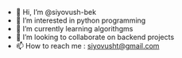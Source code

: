 - 👋 Hi, I’m @siyovush-bek
- 👀 I’m interested in python programming
- 🌱 I’m currently learning algorithgms
- 💞️ I’m looking to collaborate on backend projects
- 📫 How to reach me : siyovusht@gmail.com

<!---
siyovush-bek/siyovush-bek is a ✨ special ✨ repository because its `README.md` (this file) appears on your GitHub profile.
You can click the Preview link to take a look at your changes.
--->
